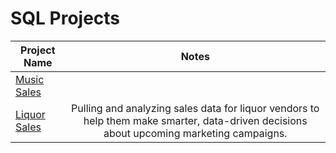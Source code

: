 # SQL Projects

|Project Name                                                                         | Notes        |
| ----------------------------------------------------------------------------------- |:------------------------:|
| [Music Sales](https://github.com/donsmithsf/SQL/tree/main/projects/Music%20Sales) |                            |
| [Liquor Sales](https://github.com/donsmithsf/SQL/tree/main/projects/Liquor%20Sales)| Pulling and analyzing sales data for liquor vendors to help them make smarter, data-driven decisions about upcoming marketing campaigns. | 




